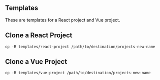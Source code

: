 ## Templates
These are templates for a React project and Vue project.

## Clone a React Project
```
cp -R templates/react-project /path/to/destination/projects-new-name
```

## Clone a Vue Project
```
cp -R templates/vue-project /path/to/destination/projects-new-name
```

